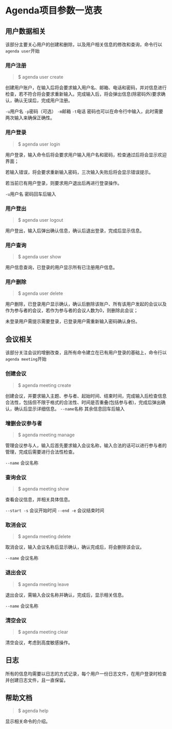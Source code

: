 # Agenda项目参数一览表

## 用户数据相关
该部分主要关心用户的创建和删除，以及用户相关信息的修改和查询，命令行以`agenda user`开始

### 用户注册
> $ agenda user create

创建用户账户，在输入后将会要求输入用户名、邮箱、电话和密码，并对信息进行检查，若不符合将会要求重新输入。完成输入后，将会弹出信息(除密码外)要求确认，确认无误后，完成用户注册。

`-u`用户名 `-p`密码（可选） `-m`邮箱 `-t`电话 密码也可以在命令行中输入，此时需要两次输入来确保正确性。

### 用户登录
> $ agenda user login

用户登录，输入命令后将会要求用户输入用户名和密码，检查通过后将会显示欢迎界面；

若输入错误，将会要求重新输入密码，三次输入失败后将会显示错误提示。

若当前已有用户登录，则要求用户退出后再进行登录操作。

`-u`用户名 密码回车后输入

### 用户登出
> $ agenda user logout

用户登出，输入后弹出确认信息，确认后退出登录，完成后显示信息。

### 用户查询
> $ agenda user show

用户信息查询，已登录的用户显示所有已注册用户信息。

### 用户删除
> $ agenda user delete

用户删除，已登录用户显示确认，确认后删除该账户、所有该用户发起的会议以及作为参与者的会议，若作为参与者的会议人数为0，则删除此会议；

未登录用户需提示需要登录，已登录用户需重新输入密码确认身份。

## 会议相关
该部分关注会议的增删改查，且所有命令建立在已有用户登录的基础上，命令行以`agenda meeting`开始

### 创建会议
> $ agenda meeting create

创建会议，并要求输入主题、参与者、起始时间、结束时间，完成输入后检查信息合法性，包括但不限于格式的合法性、时间是否重叠(包括参与者)，完成后弹出确认，确认后显示详细信息。
`--name`名称 其余信息回车后输入

### 增删会议参与者
> $ agenda meeting manage

管理会议参与人，输入后首先要求输入会议名称，输入合法的话可以进行参与者的管理，完成后需要进行合法性检查。

`--name` 会议名称

### 查询会议
> $ agenda meeting show

查看会议信息，并相关具体信息。

`--start -s` 会议开始时间 `--end -e` 会议结束时间

### 取消会议
> $ agenda meeting delete

取消会议，输入会议名称后显示确认，确认完成后，将会删除该会议。

`--name` 会议名称

### 退出会议
> $ agenda meeting leave

退出会议，需输入会议名称并确认，完成后，显示相关信息。

`--name` 会议名称

### 清空会议
> $ agenda meeting clear

清空会议，考虑到高度敏感操作。

## 日志
所有的信息均需要以日志的方式记录，每个用户一份日志文件，在用户登录时检查并创建日志文件，且一直保留。

## 帮助文档
> $ agenda help

显示相关命令的介绍。